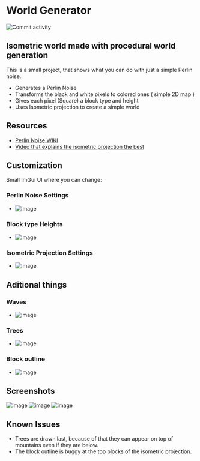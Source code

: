 # World Generator
![Commit activity](https://img.shields.io/github/commit-activity/t/Petrrrr573/World-Generator)


## Isometric world made with procedural world generation

This is a small project, that shows what you can do with just a simple Perlin noise.

* Generates a Perlin Noise
* Transforms the black and white pixels to colored ones ( simple 2D map )
* Gives each pixel (Square) a block type and height
* Uses Isometric projection to create a simple world

## Resources
* [Perlin Noise WIKI](https://en.wikipedia.org/wiki/Perlin_noise)
* [Video that explains the isometric projection the best](https://www.youtube.com/watch?v=04oQ2jOUjkU)

## Customization
Small ImGui UI where you can change:

### Perlin Noise Settings
- ![image](https://github.com/user-attachments/assets/e5479061-f91e-411b-8993-bc21cdaab39c)
### Block type Heights
- ![image](https://github.com/user-attachments/assets/6a2a5616-c0cd-41a5-ac0e-126403be292b)
### Isometric Projection Settings
- ![image](https://github.com/user-attachments/assets/28ee1e92-c8fa-4ec0-8e36-c9cb87886a09)

## Aditional things
### Waves
- ![image](https://github.com/user-attachments/assets/5dcb7e61-4395-4158-97e2-68b918c706e9)
### Trees
- ![image](https://github.com/user-attachments/assets/f23bf139-a1cd-4a98-9428-7dfd4b8528cd)
### Block outline
- ![image](https://github.com/user-attachments/assets/dc1c1f31-db31-451d-ae41-42e289594c42)

## Screenshots
![image](https://github.com/user-attachments/assets/a89112d3-cae7-4f6b-be3c-48b3ee1af055)
![image](https://github.com/user-attachments/assets/084d2bab-81e4-4ba7-a474-e68ceeb347b0)
![image](https://github.com/user-attachments/assets/e276c1d3-df33-4aba-a624-970394a9f3ac)

## Known Issues
* Trees are drawn last, because of that they can appear on top of mountains even if they are below.
* The block outline is buggy at the top blocks of the isometric projection.

